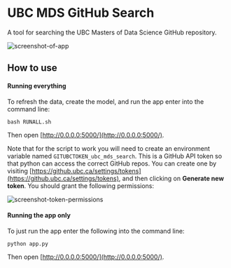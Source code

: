 # UBC MDS GitHub Search

A tool for searching the UBC Masters of Data Science GitHub repository.

![screenshot-of-app](https://i.imgur.com/gmV6lxd.png)

## How to use

#### Running everything

To refresh the data, create the model, and run the app enter into the command line:

```
bash RUNALL.sh
```

Then open [http://0.0.0.0:5000/](http://0.0.0.0:5000/).

Note that for the script to work you will need to create an environment variable named `GITUBCTOKEN_ubc_mds_search`. This is a GitHub API token so that python can access the correct GitHub repos. You can create one by visiting [https://github.ubc.ca/settings/tokens](https://github.ubc.ca/settings/tokens), and then clicking on **Generate new token**. You should grant the following permissions:

![screenshot-token-permissions](https://imgur.com/k8vPMK0.png)

#### Running the app only

To just run the app enter the following into the command line:

```
python app.py
```

Then open [http://0.0.0.0:5000/](http://0.0.0.0:5000/).
